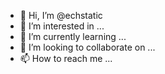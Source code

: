 - 👋 Hi, I’m @echstatic
- 👀 I’m interested in ...
- 🌱 I’m currently learning ...
- 💞️ I’m looking to collaborate on ...
- 📫 How to reach me ...

<!---
echstatic/echstatic is a ✨ special ✨ repository because its `README.md` (this file) appears on your GitHub profile.
You can click the Preview link to take a look at your changes.
--->
